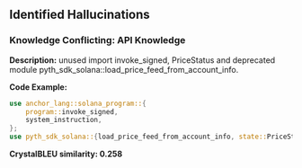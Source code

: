 ## Identified Hallucinations

### Knowledge Conflicting: API Knowledge
**Description:** 
unused import invoke_signed, PriceStatus and deprecated module pyth_sdk_solana::load_price_feed_from_account_info.

**Code Example:**
```rust
use anchor_lang::solana_program::{
    program::invoke_signed,
    system_instruction,
};
use pyth_sdk_solana::{load_price_feed_from_account_info, state::PriceStatus};
```

**CrystalBLEU similarity: 0.258** 



